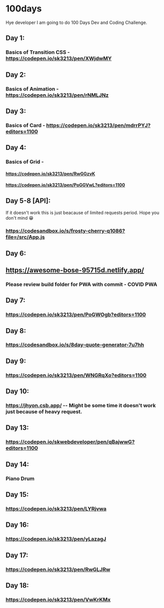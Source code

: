 # 100days
Hye developer I am going to do 100 Days Dev and Coding Challenge.
## Day 1:
### Basics of Transition CSS - https://codepen.io/sk3213/pen/XWjdwMY
## Day 2:
### Basics of Animation - https://codepen.io/sk3213/pen/rNMLJNz
## Day 3:
### Basics of Card - https://codepen.io/sk3213/pen/mdrrPYJ?editors=1100
## Day 4:
### Basics of Grid -
#### https://codepen.io/sk3213/pen/RwGGzvK
#### https://codepen.io/sk3213/pen/PoGGVwL?editors=1100
## Day 5-8 [API]:
If it doesn't work this is just beacause of limited requests period. Hope you don't mind 😁
### https://codesandbox.io/s/frosty-cherry-q1086?file=/src/App.js
## Day 6:
## https://awesome-bose-95715d.netlify.app/
### Please review build folder for PWA with commit - COVID PWA 
## Day 7:
### https://codepen.io/sk3213/pen/PoGWOgb?editors=1100
## Day 8:
### https://codesandbox.io/s/8day-quote-generator-7u7hh
## Day 9:
### https://codepen.io/sk3213/pen/WNGRqXo?editors=1100
## Day 10:
### https://jhyon.csb.app/   -- Might be some time it doesn't work just because of heavy request.
## Day 13:
### https://codepen.io/skwebdeveloper/pen/qBajwwG?editors=1100  
## Day 14:
### Piano Drum 
## Day 15:
### https://codepen.io/sk3213/pen/LYRjvwa
## Day 16:
### https://codepen.io/sk3213/pen/yLazagJ
## Day 17:
### https://codepen.io/sk3213/pen/RwGLJRw
## Day 18:
### https://codepen.io/sk3213/pen/VwKrKMx


